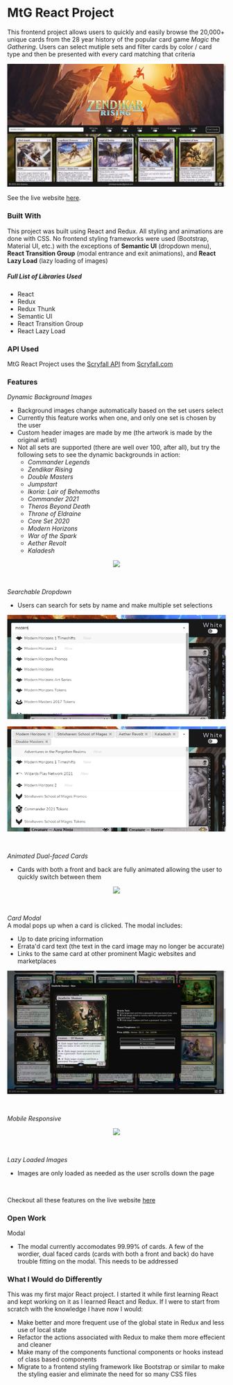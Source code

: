# MtG React Project

This frontend project allows users to quickly and easily browse the 20,000+ unique cards from the 28 year history of the popular card game *Magic the Gathering*. Users can select mutiple sets and filter cards by color / card type and then be presented with every card matching that criteria

![Landing Page](/public/markdown/homepage1.png)
<br />

See the live website [here](https://mtgreactproject.netlify.app/).

### Built With
This project was built using React and Redux. All styling and animations are done with CSS. No frontend styling frameworks were used (Bootstrap, Material UI, etc.) with the exceptions of **Semantic UI** (dropdown menu), **React Transition Group** (modal entrance and exit animations), and **React Lazy Load** (lazy loading of images)


##### Full List of Libraries Used
- React 
- Redux
- Redux Thunk
- Semantic UI
- React Transition Group
- React Lazy Load


### API Used
MtG React Project uses the [Scryfall API](https://scryfall.com/docs/api) from [Scryfall.com](https://scryfall.com/)


### Features
*Dynamic Background Images*
- Background images change automatically based on the set users select
- Currently this feature works when one, and only one set is chosen by the user
- Custom header images are made by me (the artwork is made by the original artist)
- Not all sets are supported (there are well over 100, after all), but try the following sets to see the dynamic backgrounds in action:
  - *Commander Legends*
  - *Zendikar Rising*
  - *Double Masters*
  - *Jumpstart*
  - *Ikoria: Lair of Behemoths*
  - *Commander 2021*
  - *Theros Beyond Death*
  - *Throne of Eldraine*
  - *Core Set 2020*
  - *Modern Horizons*
  - *War of the Spark*
  - *Aether Revolt*
  - *Kaladesh*

<p align="center">
  <img width="" src="/public/markdown/dynBackgroundGif2.gif">
</p>
<br />

*Searchable Dropdown*
- Users can search for sets by name and make multiple set selections

<p align="center">
  <img width="806" src="/public/markdown/searchableDropdown.png">
</p>
<p align="center">
  <img width="806" src="/public/markdown/multipleSelections.png">
</p>
<br />

*Animated Dual-faced Cards*
 - Cards with both a front and back are fully animated allowing the user to quickly switch between them
 
<p align="center">
  <img width="" src="/public/markdown/flipcard1Gif.gif">
</p>
<br />

*Card Modal* <br />
A modal pops up when a card is clicked. The modal includes:
- Up to date pricing information
- Errata'd card text (the text in the card image may no longer be accurate)
- Links to the same card at other prominent Magic websites and marketplaces

<p align="center">
  <img width="" src="/public/markdown/modal.png">
</p>
<br />

*Mobile Responsive* 
<br />
<p align="center">
  <img width="" src="/public/markdown/mobileGif.gif">
</p>
<br />

*Lazy Loaded Images*
- Images are only loaded as needed as the user scrolls down the page
<br />

Checkout all these features on the live website [here](https://mtgreactproject.netlify.app/)
<br />

### Open Work
Modal
- The modal currently accomodates 99.99% of cards. A few of the wordier, dual faced cards (cards with both a front and back) do have trouble fitting on the modal. This needs to be addressed

### What I Would do Differently
This was my first major React project. I started it while first learning React and kept working on it as I learned React and Redux. If I were to start from scratch with the knowledge I have now I would:
- Make better and more frequent use of the global state in Redux and less use of local state
- Refactor the actions associated with Redux to make them more effecient and cleaner
- Make many of the components functional components or hooks instead of class based components
- Migrate to a frontend styling framework like Bootstrap or similar to make the styling easier and eliminate the need for so many CSS files


